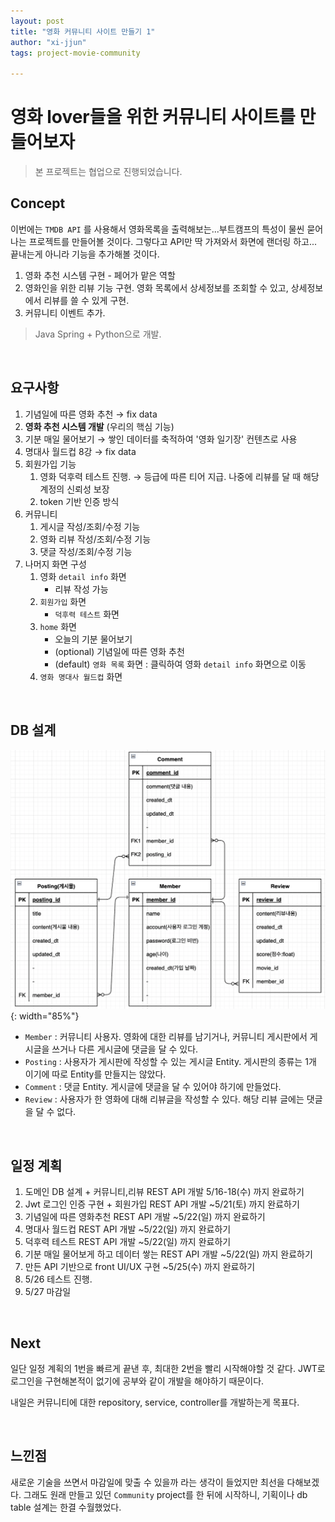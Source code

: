 ```yaml
---
layout: post
title: "영화 커뮤니티 사이트 만들기 1"
author: "xi-jjun"
tags: project-movie-community

---
```


# 영화 lover들을 위한 커뮤니티 사이트를 만들어보자

> 본 프로젝트는 협업으로 진행되었습니다.

## Concept

이번에는 `TMDB API` 를 사용해서 영화목록을 출력해보는...부트캠프의 특성이 물씬 묻어나는 프로젝트를 만들어볼 것이다. 그렇다고 API만 딱 가져와서 화면에 랜더링 하고... 끝내는게 아니라 기능을 추가해볼 것이다. 

1. 영화 추천 시스템 구현 - 페어가 맡은 역할
2. 영화인을 위한 리뷰 기능 구현. 영화 목록에서 상세정보를 조회할 수 있고, 상세정보에서 리뷰를 쓸 수 있게 구현.
3. 커뮤니티 이벤트 추가.

> Java Spring + Python으로 개발.

<br>

## 요구사항

1. 기념일에 따른 영화 추천 → fix data
2. **영화 추천 시스템 개발** (우리의 핵심 기능)
3. 기분 매일 물어보기 → 쌓인 데이터를 축적하여 '영화 일기장' 컨텐츠로 사용
4. 명대사 월드컵 8강 → fix data
5. 회원가입 기능
   1. 영화 덕후력 테스트 진행. → 등급에 따른 티어 지급. 나중에 리뷰를 달 때 해당 계정의 신뢰성 보장
   2. token 기반 인증 방식
6. 커뮤니티
   1. 게시글 작성/조회/수정 기능
   2. 영화 리뷰 작성/조회/수정 기능
   3. 댓글 작성/조회/수정 기능
7. 나머지 화면 구성
   1. 영화 `detail info` 화면
      - 리뷰 작성 가능
   2. `회원가입` 화면
      - `덕후력 테스트` 화면
   3. `home` 화면
      - 오늘의 기분 물어보기
      - (optional) 기념일에 따른 영화 추천
      - (default) `영화 목록` 화면 : 클릭하여 영화 `detail info` 화면으로 이동
   4. `영화 명대사 월드컵` 화면

<br>

## DB 설계

![movie1_1](https://github.com/xi-jjun/xi-jjun.github.io/blob/master/_posts/projects/Movie-project/img/movie1_1.png?raw=True){: width="85%"}

- `Member` : 커뮤니티 사용자. 영화에 대한 리뷰를 남기거나, 커뮤니티 게시판에서 게시글을 쓰거나 다른 게시글에 댓글을 달 수 있다.
- `Posting` : 사용자가 게시판에 작성할 수 있는 게시글 Entity. 게시판의 종류는 1개 이기에 따로 Entity를 만들지는 않았다.
- `Comment` : 댓글 Entity. 게시글에 댓글을 달 수 있어야 하기에 만들었다.
- `Review` : 사용자가 한 영화에 대해 리뷰글을 작성할 수 있다. 해당 리뷰 글에는 댓글을 달 수 없다.

<br>

## 일정 계획

1. 도메인 DB 설계 + 커뮤니티,리뷰 REST API 개발 5/16-18(수) 까지 완료하기
2. Jwt 로그인 인증 구현 + 회원가입 REST API 개발 ~5/21(토) 까지 완료하기
3. 기념일에 따른 영화추천 REST API 개발 ~5/22(일) 까지 완료하기
4. 명대사 월드컵 REST API 개발 ~5/22(일) 까지 완료하기
5. 덕후력 테스트 REST API 개발 ~5/22(일) 까지 완료하기
6. 기분 매일 물어보게 하고 데이터 쌓는 REST API 개발 ~5/22(일) 까지 완료하기
7. 만든 API 기반으로 front UI/UX 구현 ~5/25(수) 까지 완료하기
8. 5/26 테스트 진행.
9. 5/27 마감일

<br>

## Next

일단 일정 계획의 1번을 빠르게 끝낸 후, 최대한 2번을 빨리 시작해야할 것 같다. JWT로 로그인을 구현해본적이 없기에 공부와 같이 개발을 해야하기 때문이다.

내일은 커뮤니티에 대한 repository, service, controller를 개발하는게 목표다.

<br>

## 느낀점

새로운 기술을 쓰면서 마감일에 맞출 수 있을까 라는 생각이 들었지만 최선을 다해보겠다. 그래도 원래 만들고 있던 `Community` project를 한 뒤에 시작하니, 기획이나 db table 설계는 한결 수월했었다.

